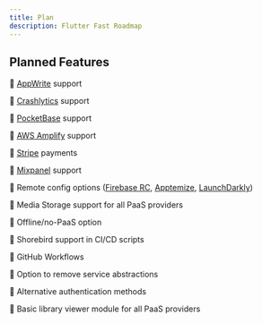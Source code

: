 ```yaml
---
title: Plan
description: Flutter Fast Roadmap
---
```

## Planned Features
🔲 [AppWrite](https://appwrite.io/) support

🔲 [Crashlytics](https://firebase.google.com/docs/crashlytics) support

🔲 [PocketBase](https://pocketbase.io/) support

🔲 [AWS Amplify](https://docs.amplify.aws/start/q/integration/flutter/) support

🔲 [Stripe](https://stripe.com/) payments

🔲 [Mixpanel](https://mixpanel.com/) support

🔲 Remote config options ([Firebase RC](https://firebase.google.com/docs/remote-config/get-started?platform=ios), [Apptemize](https://apptimize.com/), [LaunchDarkly](https://launchdarkly.com/))

🔲 Media Storage support for all PaaS providers

🔲 Offline/no-PaaS option

🔲 Shorebird support in CI/CD scripts

🔲 GitHub Workflows

🔲 Option to remove service abstractions

🔲 Alternative authentication methods

🔲 Basic library viewer module for all PaaS providers